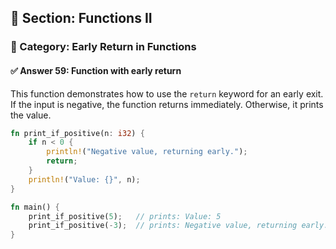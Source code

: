 ## 📘 Section: Functions II  
### 🔹 Category: Early Return in Functions  
#### ✅ Answer 59: Function with early return

This function demonstrates how to use the `return` keyword for an early exit. If the input is negative, the function returns immediately. Otherwise, it prints the value.

```rust
fn print_if_positive(n: i32) {
    if n < 0 {
        println!("Negative value, returning early.");
        return;
    }
    println!("Value: {}", n);
}

fn main() {
    print_if_positive(5);   // prints: Value: 5
    print_if_positive(-3);  // prints: Negative value, returning early.
}
```
